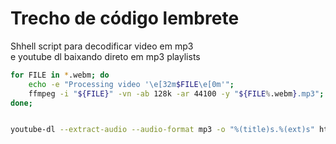 # Trecho de código lembrete

Shhell script para decodificar video em mp3\
e youtube dl baixando direto em mp3 playlists



```bash
for FILE in *.webm; do
    echo -e "Processing video '\e[32m$FILE\e[0m'";
    ffmpeg -i "${FILE}" -vn -ab 128k -ar 44100 -y "${FILE%.webm}.mp3";
done;


youtube-dl --extract-audio --audio-format mp3 -o "%(title)s.%(ext)s" https://www.youtube.com/playlist?list=PLiSzxQJ4pCKzj_rCvdJ5xRIzq02ROG5bh

```
